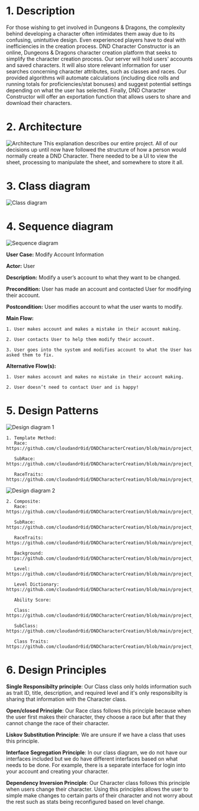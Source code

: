 # 1. Description
For those wishing to get involved in Dungeons & Dragons, the complexity behind
developing a character often intimidates them away due to its confusing, unintuitive
design. Even experienced players have to deal with inefficiencies in the creation
process. DND Character Constructor is an online, Dungeons & Dragons character creation
platform that seeks to simplify the character creation process.
Our server will hold users' accounts and saved characters. It will also store
relevant information for user searches concerning character attributes, such as
classes and races. Our provided algorithms will automate calculations (including
dice rolls and running totals for proficiencies/stat bonuses) and suggest potential
settings depending on what the user has selected. Finally, DND Character Constructor
will offer an exportation function that allows users to share and download their
characters.

# 2. Architecture
![Architecture](https://raw.githubusercontent.com/cloudandr0id/DNDCharacterCreation/main/project_documentation/cs386_deliverables/D5/d5_architecture_diagram.PNG)
This explanation describes our entire project. All of our decisions up until now have followed the structure of how a person would normally create a DND Character.
There needed to be a UI to view the sheet, processing to manipulate the sheet, and somewhere to store it all.  

# 3. Class diagram
![Class diagram](https://raw.githubusercontent.com/cloudandr0id/DNDCharacterCreation/main/project_documentation/cs386_deliverables/deliverable_media/D5ClassDiagram_v1.0.2.jpg)

# 4. Sequence diagram
![Sequence diagram](https://raw.githubusercontent.com/cloudandr0id/DNDCharacterCreation/main/project_documentation/cs386_deliverables/deliverable_media/D5SequenceDiagram.JPG)


**User Case:** Modify Account Information

**Actor:** User

**Description:** Modify a user’s account to what they want to be changed.

**Precondition:** User has made an account and contacted User for modifying their account.

**Postcondition:** User modifies account to what the user wants to modify.

**Main Flow:**

    1. User makes account and makes a mistake in their account making.

    2. User contacts User to help them modify their account.

    3. User goes into the system and modifies account to what the User has asked them to fix.

**Alternative Flow(s):**

    1. User makes account and makes no mistake in their account making.

    2. User doesn’t need to contact User and is happy!

# 5. Design Patterns
![Design diagram 1](https://github.com/cloudandr0id/DNDCharacterCreation/blob/main/project_documentation/cs386_deliverables/deliverable_media/D5TM.PNG)

    1. Template Method:
       Race: https://github.com/cloudandr0id/DNDCharacterCreation/blob/main/project_documentation/misc_documents/Race.java

       SubRace: https://github.com/cloudandr0id/DNDCharacterCreation/blob/main/project_documentation/misc_documents/Subrace.java

       RaceTraits: https://github.com/cloudandr0id/DNDCharacterCreation/blob/main/project_documentation/misc_documents/RaceTraits.java


![Design diagram 2](https://github.com/cloudandr0id/DNDCharacterCreation/blob/main/project_documentation/cs386_deliverables/deliverable_media/D5CP.PNG)

    2. Composite:
       Race: https://github.com/cloudandr0id/DNDCharacterCreation/blob/main/project_documentation/misc_documents/Race.java

       SubRace: https://github.com/cloudandr0id/DNDCharacterCreation/blob/main/project_documentation/misc_documents/Subrace.java

       RaceTraits: https://github.com/cloudandr0id/DNDCharacterCreation/blob/main/project_documentation/misc_documents/RaceTraits.java

       Background: https://github.com/cloudandr0id/DNDCharacterCreation/blob/main/project_documentation/misc_documents/Background.java

       Level: https://github.com/cloudandr0id/DNDCharacterCreation/blob/main/project_documentation/misc_documents/Level.java

       Level Dictionary: https://github.com/cloudandr0id/DNDCharacterCreation/blob/main/project_documentation/misc_documents/LevelDict.java

       Ability Score:

       Class: https://github.com/cloudandr0id/DNDCharacterCreation/blob/main/project_documentation/misc_documents/Class.java

       SubClass: https://github.com/cloudandr0id/DNDCharacterCreation/blob/main/project_documentation/misc_documents/Subclass.java

       Class Traits: https://github.com/cloudandr0id/DNDCharacterCreation/blob/main/project_documentation/misc_documents/ClassTraits.java

# 6. Design Principles

**Single Responsibilty principle**: Our Class class only holds information such as trait ID, title, description,
and required level and it's only responsibilty is sharing that information with the Character class.

**Open/closed Principle**: Our Race class follows this principle because when the user first makes their character,
they choose a race but after that they cannot change the race of their character.

**Liskov Substitution Principle**: We are unsure if we have a class that uses this principle.

**Interface Segregation Principle**: In our class diagram, we do not have our interfaces included but we do have
different interfaces based on what needs to be done. For example, there is a separate interface for login into your account and creating your character.

**Dependency Inversion Principle**: Our Character class follows this principle when users change their character.
Using this principles allows the user to simple make changes to certain parts of their character and not worry about
the rest such as stats being reconfigured based on level change.

